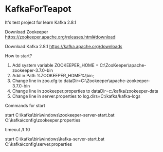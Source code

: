 # KafkaForTeapot
It's test project for learn Kafka 2.8.1

Download Zookeeper https://zookeeper.apache.org/releases.html#download

Download Kafka 2.8.1 https://kafka.apache.org/downloads

How to start?
1. Add system variable ZOOKEEPER_HOME = C:\ZooKeeper\apache-zookeeper-3.7.0-bin
2. Add in Path %ZOOKEEPER_HOME%\bin;
3. Change line in zoo.cfg to dataDir=C:\\Zookeeper\\apache-zookeeper-3.7.0-bin
4. Change line in zookeeper.properties to dataDir=c:/kafka/zookeeper-data
5. Change line in server.properties to log.dirs=C:/kafka/kafka-logs

Commands for start

start C:\kafka\bin\windows\zookeeper-server-start.bat C:\kafka\config\zookeeper.properties

timeout /t 10

start C:\kafka\bin\windows\kafka-server-start.bat C:\kafka\config\server.properties
